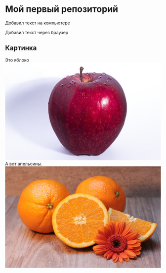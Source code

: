 # Мой первый репозиторий

Добавил текст на компьютере

Добавил текст через браузер

## Картинка
Это яблоко
![яблоко](apple.jpeg)
А вот апельсины.
![апельсин](orange.jpg)
